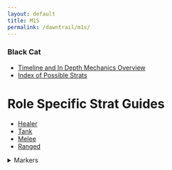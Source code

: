 ```yaml
---
layout: default
title: M1S
permalink: /dawntrail/m1s/
---
```

### Black Cat

- [Timeline and In Depth Mechanics Overview](indepth)
- [Index of Possible Strats](strats)
# Role Specific Strat Guides
- [Healer](healer)
- [Tank](tank)
- [Melee](melee)
- [Ranged](ranged)

<details markdown=block>
  <summary>Markers</summary>
  ```json
  {"Name":"M1S","MapID":986,
  "A":{"X":100.0,"Y":0.0,"Z":90.0,"ID":0,"Active":true},
  "B":{"X":110.0,"Y":0.0,"Z":100.0,"ID":1,"Active":true},
  "C":{"X":100.0,"Y":0.0,"Z":110.0,"ID":2,"Active":true},
  "D":{"X":90.0,"Y":0.0,"Z":100.0,"ID":3,"Active":true},
  "One":{"X":110.0,"Y":0.0,"Z":95.0,"ID":4,"Active":true},
  "Two":{"X":110.0,"Y":0.0,"Z":105.0,"ID":5,"Active":true},
  "Three":{"X":90.0,"Y":0.0,"Z":105.0,"ID":6,"Active":true},
  "Four":{"X":90.0,"Y":0.0,"Z":95.0,"ID":7,"Active":true}}
  ```
</details>

